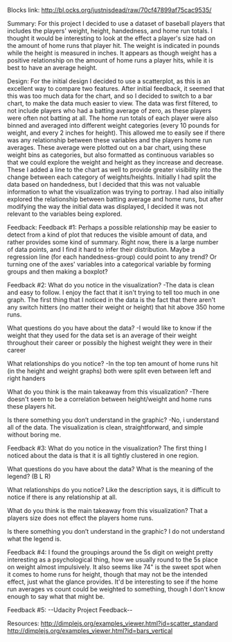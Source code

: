 Blocks link: http://bl.ocks.org/justnisdead/raw/70cf47899af75cac9535/

Summary:
For this project I decided to use a dataset of baseball players that includes the players' weight, height, handedness, and home run totals. I thought it would be interesting to look at the effect a player's size had on the amount of home runs that player hit. The weight is indicated in pounds while the height is measured in inches. It appears as though weight has a positive relationship on the amount of home runs a player hits, while it is best to have an average height.

Design:
For the initial design I decided to use a scatterplot, as this is an excellent way to compare two features. After initial feedback, it seemed that this was too much data for the chart, and so I decided to switch to a bar chart, to make the data much easier to view. The data was first filtered, to not include players who had a batting average of zero, as these players were often not batting at all. The home run totals of each player were also binned and averaged into different weight categories (every 10 pounds for weight, and every 2 inches for height). This allowed me to easily see if there was any relationship between these variables and the players home run averages. These average were plotted out on a bar chart, using these weight bins as categories, but also formatted as continuous variables so that we could explore the weight and height as they increase and decrease. These  I added a line to the chart as well to provide greater visibility into the change between each category of weights/heights. Initially I had split the data based on handedness, but I decided that this was not valuable information to what the visualization was trying to portray. I had also initially explored the relationship between batting average and home runs, but after modifying the way the initial data was displayed, I decided it was not relevant to the variables being explored. 

Feedback:
Feedback #1:
Perhaps a possible relationship may be easier to detect from a kind of plot that reduces the visible amount of data, and rather provides some kind of summary. Right now, there is a large number of data points, and I find it hard to infer their distribution. Maybe a regression line (for each handedness-group) could point to any trend? Or turning one of the axes' variables into a categorical variable by forming groups and then making a boxplot?

Feedback #2:
What do you notice in the visualization?
-The data is clean and easy to follow. I enjoy the fact that it isn't trying to tell too much in one graph. The first thing that I noticed in the data is the fact that there aren't any switch hitters (no matter their weight or height) that hit above 350 home runs.

What questions do you have about the data?
-I would like to know if the weight that they used for the data set is an average of their weight throughout their career or possibly the highest weight they were in their career 

What relationships do you notice?
-In the top ten amount of home runs hit (in the height and weight graphs) both were split even between left and right handers

What do you think is the main takeaway from this visualization?
-There doesn't seem to be a correlation between height/weight and home runs these players hit.

Is there something you don’t understand in the graphic?
-No, i understand all of the data. The visualization is clean, straightforward, and simple without boring me.

Feedback #3:
What do you notice in the visualization?
The first thing I noticed about the data is that it is all tightly clustered in one region.

What questions do you have about the data?
What is the meaning of the legend? (B L R)

What relationships do you notice?
Like the description says, it is difficult to notice if there is any relationship at all.

What do you think is the main takeaway from this visualization?
That a players size does not effect the players home runs.

Is there something you don’t understand in the graphic?
I do not understand what the legend is.

Feedback #4:
I found the groupings around the 5s digit on weight pretty interesting as a psychological thing, how we usually round to the 5s place on weight almost impulsively.  It also seems like 74" is the sweet spot when it comes to home runs for height, though that may not be the intended effect, just what the glance provides. It'd be interesting to see if the home run averages vs count could be weighted to something, though I don't know enough to say what that might be.

Feedback #5:
--Udacity Project Feedback--

Resources:
http://dimplejs.org/examples_viewer.html?id=scatter_standard 
http://dimplejs.org/examples_viewer.html?id=bars_vertical
